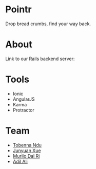 # Pointr

Drop bread crumbs, find your way back.

# About

Link to our Rails backend server:

# Tools
* Ionic
* AngularJS
* Karma
* Protractor

# Team
* [Tobenna Ndu](https://github.com/tobenna)
* [Junyuan Xue](https://github.com/junyuanxue)
* [Murilo Dal Ri](https://github.com/MuriloDalRi)
* [Adil Ali](https://github.com/adilw3nomad)
